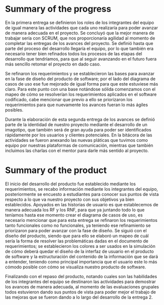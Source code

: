 # Summary of the progress
En la primera entrega se definieron los roles de los integrantes del equipo de igual manera las actividades que cada uno realizaría para poder avanzar de manera adecuada en el proyecto. Se concluyó que la mejor manera de trabajar sería con SCRUM, que nos proporcionaría agilidad al momento de completar las entregas de los avances del proyecto. 
Se definió hasta que parte del proceso del desarrollo llegaría el equipo, por lo que también era necesario tener bien refinados todos los procesos de las etapas del desarrollo que tendríamos, para que al seguir avanzando en el futuro fuera más sencillo retomar el proyecto en dado caso. 

Se refinaron los requerimientos y se establecieron las bases para avanzar en la fase de diseño del producto de software; por el lado del diagrama de casos de uso ese fue mejorado de igual forma para que este estuviese más claro. Para este punto con una base notándose sólida comenzamos con el mapeo de cómo se resolverían los requerimientos aplicados en el software codificado, cabe mencionar que previo a ello se priorizaron los requerimientos para que nuevamente los avances fueran lo más ágiles posibles. 

Durante la elaboración de esta segunda entrega de los avances se definió parte de la identidad de nuestro proyecto mediante el desarrollo de un imagotipo, que también será de gran ayuda para poder ser identificados rápidamente por los usuarios y clientes potenciales. 
En la bitácora de las actividades se fueron anexando las nuevas pláticas que tuvimos como equipo por nuestras plataformas de comunicación, mientras que también incluimos las charlas con el mentor para darle más sentido al proyecto. 

# Summary of the product
El inicio del desarrollo del producto fue establecido mediante los requerimientos, se recabo información mediante los integrantes del equipo, posteriormente se encuesto a estudiantes para conocer sus puntos de vista respecto a lo que va nuestro proyecto con sus objetivos ya bien establecidos. Apoyados en las historias de usuario es que establecemos de manera adecuada los RF y los RNF, para que ya juntando todo lo que teníamos hasta ese momento crear el diagrama de casos de uso, es necesario mencionar que para esta entrega se refinaron los requerimientos tanto funcionales como no funcionales, ya teniendo ese refinamiento se priorizaron para poder avanzar con la fase de diseño. 
Se siguió con el diseño del producto, siendo que para ello se elaboró un mapeo de cuál sería la forma de resolver las problemáticas dadas en el documento de requerimientos; se establecieron los colores a ser usados en la simulación de cómo deberá quedar el diseño de la interfaz de usuario en el producto de software y la estructuración del contenido de la información que se dará a entender, teniendo como principal importancia que el usuario este lo más cómodo posible con cómo se visualiza nuestro producto de software.  

Finalizando con el repaso del producto, notando cuales son las habilidades de los integrantes del equipo se destinaron las actividades para demostrar los avances de manera adecuada, al momento de las evaluaciones grupales todos estuvieron dando sus puntos de vista para poder mejor el trabajo de las mejoras que se fueron dando a lo largo del desarrollo de la entrega 2. 
